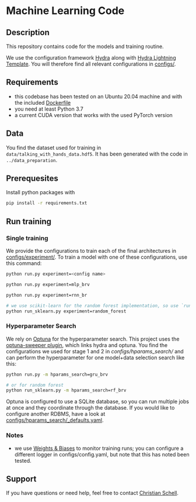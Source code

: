 # Machine Learning Code

## Description

This repository contains code for the models and training routine.

We use the configuration framework [Hydra](https://hydra.cc) along with [Hydra Lightning Template](https://github.com/ashleve/lightning-hydra-template). You will therefore find all relevant configurations in [configs/](configs/).

## Requirements

- this codebase has been tested on an Ubuntu 20.04 machine and with the included [Dockerfile](Dockerfile)
- you need at least Python 3.7
- a current CUDA version that works with the used PyTorch version

## Data

You find the dataset used for training in `data/talking_with_hands_data.hdf5`. It has been generated with the code in `../data_preparation`.

## Prerequesites

Install python packages with

```bash
pip install -r requirements.txt
```

## Run training

### Single training

We provide the configurations to train each of the final architectures in [configs/experiment/](configs/experiment/). To train a model with one of these configurations, use this
command:

```bash
python run.py experiment=<config name>

python run.py experiment=mlp_brv

python run.py experiment=rnn_br

# we use scikit-learn for the random forest implementation, so use `run_sklearn.py` here
python run_sklearn.py experiment=random_forest
```

### Hyperparameter Search

We rely on [Optuna](https://optuna.org/) for the hyperparameter search. This project uses the [optuna-sweeper plugin](https://hydra.cc/docs/next/plugins/optuna_sweeper/), which
links hydra and optuna. You find the configurations we used for stage 1 and 2 in *configs/hparams_search/* and can perform the hyperparameter for one model+data selection search
like this:

```bash
python run.py -m hparams_search=gru_brv

# or for random forest
python run_sklearn.py -m hparams_search=rf_brv
```

Optuna is configured to use a SQLite database, so you can run multiple jobs at once and they coordinate through the database. If you would like to configure another RDBMS, have a
look at [configs/hparams_search/_defaults.yaml](configs/hparams_search/_defaults.yaml).

### Notes

- we use [Weights & Biases](https://wandb.ai) to monitor training runs; you can configure a different logger in configs/config.yaml, but note that this has noted been tested.

## Support

If you have questions or need help, feel free to contact [Christian Schell](christian.schell@uni-wuerzburg.de).

